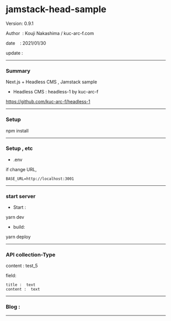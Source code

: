 # jamstack-head-sample

 Version: 0.9.1

 Author  : Kouji Nakashima / kuc-arc-f.com

 date    : 2021/01/30

 update  :

***
### Summary

Next.js + Headless CMS , Jamstack sample

* Headless CMS : headless-1 by kuc-arc-f

https://github.com/kuc-arc-f/headless-1

***
### Setup

npm install

***
### Setup , etc

* .env

if change URL,

```
BASE_URL=http://localhost:3001
```

***
### start server
* Start :

yarn dev

* build:

yarn deploy

***
### API  collection-Type

content : test_5

field:

```
title :  text
content :  text
```

***
### Blog :

***

